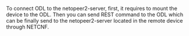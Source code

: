 To connect ODL to the netopeer2-server, first, it requires to mount the device to the ODL. Then you can send REST command to the ODL which can be finally send to the netopeer2-server located in the remote device through NETCNF.